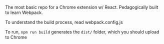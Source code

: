 The most basic repo for a Chrome extension w/ React. Pedagogically built to learn Webpack.

To understand the build process, read webpack.config.js

To run, `npm run build` generates the `dist/` folder, which you should upload to Chrome
